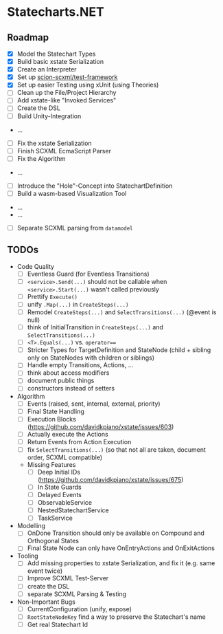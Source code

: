 ﻿# Statecharts.NET

## Roadmap
- [x] Model the Statechart Types
- [x] Build basic xstate Serialization
- [x] Create an Interpreter
- [x] Set up [scion-scxml/test-framework](https://gitlab.com/scion-scxml/test-framework)
- [x] Set up easier Testing using xUnit (using Theories)
- [ ] Clean up the File/Project Hierarchy
- [ ] Add xstate-like "Invoked Services"
- [ ] Create the DSL
- [ ] Build Unity-Integration
- ...
- [ ] Fix the xstate Serialization
- [ ] Finish SCXML EcmaScript Parser
- [ ] Fix the Algorithm
- ...
- [ ] Introduce the "Hole"-Concept into StatechartDefinition
- [ ] Build a wasm-based Visualization Tool
- ...
- ...
- [ ] Separate SCXML parsing from `datamodel`

## TODOs

- Code Quality
	- [ ] Eventless Guard (for Eventless Transitions)
	- [ ] `<service>.Send(...)` should not be callable when `<service>.Start(...)` wasn't called previously
	- [ ] Prettify `Execute()`
	- [ ] unify `.Map(...)` in `CreateSteps(...)`
	- [ ] Remodel `CreateSteps(...)` and `SelectTransitions(...)` (@event is null)
	- [ ] think of InitialTransition in `CreateSteps(...)` and `SelectTransitions(...)`
	- [ ] `<T>.Equals(...)` vs. `operator==`
	- [ ] Stricter Types for TargetDefinition and StateNode (child + sibling only on StateNodes with children or siblings)
	- [ ] Handle empty Transitions, Actions, ...
	- [ ] think about access modifiers
	- [ ] document public things
	- [ ] constructors instead of setters

- Algorithm
	- [ ] Events (raised, sent, internal, external, priority)
	- [ ] Final State Handling
	- [ ] Execution Blocks (https://github.com/davidkpiano/xstate/issues/603)
	- [ ] Actually execute the Actions
	- [ ] Return Events from Action Execution
	- [ ] fix `SelectTransitions(...)` (so that not all are taken, document order, SCXML compatible)
	- Missing Features
		- [ ] Deep Initial IDs (https://github.com/davidkpiano/xstate/issues/675)
		- [ ] In State Guards
		- [ ] Delayed Events
		- [ ] ObservableService
		- [ ] NestedStatechartService
		- [ ] TaskService<T>

- Modelling
	- [ ] OnDone Transition should only be available on Compound and Orthogonal States
	- [ ] Final State Node can only have OnEntryActions and OnExitActions

- Tooling
	- [ ] Add missing properties to xstate Serialization, and fix it (e.g. same event twice)
	- [ ] Improve SCXML Test-Server
	- [ ] create the DSL
	- [ ] separate SCXML Parsing & Testing

- Non-Important Bugs
	- [ ] CurrentConfiguration (unify, expose)
	- [ ] `RootStateNodeKey` find a way to preserve the Statechart's name
	- [ ] Get real Statechart Id

